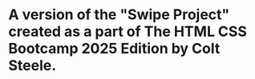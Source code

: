 # A version of the "Swipe Project" created as a part of The HTML CSS Bootcamp 2025 Edition by Colt Steele. 
